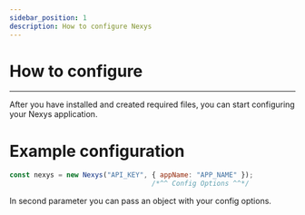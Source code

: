 ```yaml
---
sidebar_position: 1
description: How to configure Nexys
---
```


# How to configure

---

After you have installed and created required files, you can start configuring your Nexys application.

# Example configuration

```javascript
const nexys = new Nexys("API_KEY", { appName: "APP_NAME" });
                                   /*^^ Config Options ^^*/
```

In second parameter you can pass an object with your config options.
